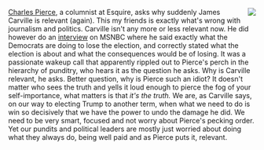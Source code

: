 <img src="http://scripting.com/images/2017/09/01/mrFrog.png" border="0" align="right"><a href="https://twitter.com/CharlesPPierce/status/1226855965959639040">Charles Pierce</a>, a columnist at Esquire, asks why suddenly James Carville is relevant (again). This my friends is exactly what's wrong with journalism and politics. Carville isn't any more or less relevant now. He did however do an <a href="https://www.msnbc.com/the-beat-with-ari/watch/-wake-up-dem-vet-calls-for-party-to-be-more-relevant-diverse-after-iowa-chaos-78129221946">interview</a> on MSNBC where he said exactly what the Democrats are doing to lose the election, and correctly stated what the election is about and what the consequences would be of losing. It was a passionate wakeup call that apparently rippled out to Pierce's perch in the hierarchy of punditry, who hears it as the question he asks. Why is Carville relevant, he asks. Better question, why is Pierce such an idiot? It doesn't matter who sees the truth and yells it loud enough to pierce the fog of your self-importance, what matters is that <i>it's the truth. </i>We are, as Carville says, on our way to electing Trump to another term, when what we need to do is win so decisively that we have the power to undo the damage he did. We need to be very smart, focused and not worry about Pierce's pecking order. Yet our pundits and political leaders are mostly just worried about doing what they always do, being well paid and as Pierce puts it, relevant. 
